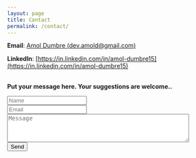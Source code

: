 ```yaml
---
layout: page
title: Contact
permalink: /contact/
---
```

<!-- action="https://formspree.io/mgenzqwk" -->

**Email**: [Amol Dumbre (dev.amold@gmail.com)](mailto:dev.amold@gmail.com)

**LinkedIn**: [https://in.linkedin.com/in/amol-dumbre15](https://in.linkedin.com/in/amol-dumbre15)
<br /><br />

<label><b>Put your message here. Your suggestions are welcome..</b></label>
<form action="https://formspree.io/mgenzqwk" method="POST">
  <input type="text" name="name" placeholder="Name" required="required"><br />
  <input type="email" name="_replyto" placeholder="Email" required><br />
  <textarea id="w3review" name="message" rows="4" cols="50" placeholder="Message" required=""></textarea><br/>
  <input type="submit" value="Send">
</form>